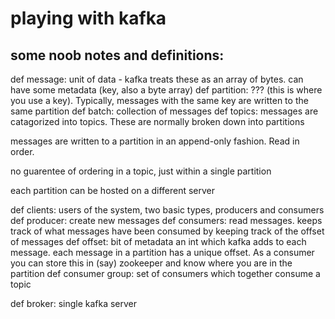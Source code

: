 # playing with kafka

## some noob notes and definitions:

def message: unit of data - kafka treats these as an array of bytes. can have some metadata (key, also a byte array)
def partition: ??? (this is where you use a key). Typically, messages with the same key are written to the same partition
def batch: collection of messages
def topics: messages are catagorized into topics. These are normally broken down into partitions

messages are written to a partition in an append-only fashion. Read in order.

no guarentee of ordering in a topic, just within a single partition

each partition can be hosted on a different server

def clients: users of the system, two basic types, producers and consumers
def producer: create new messages
def consumers: read messages. keeps track of what messages have been consumed by keeping track of the offset of messages
def offset: bit of metadata an int which kafka adds to each message. each message in a partition has a unique offset. As a consumer you can store this in (say) zookeeper and know where you are in the partition
def consumer group: set of consumers which together consume a topic

def broker: single kafka server
